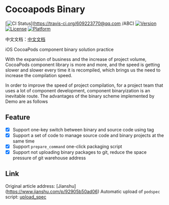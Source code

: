 # Cocoapods Binary

[![CI Status](https://img.shields.io/travis/609223770@qq.com/ABC.svg?style=flat)](https://travis-ci.org/609223770@qq.com /ABC)
[![Version](https://img.shields.io/cocoapods/v/ABC.svg?style=flat)](https://cocoapods.org/pods/ABC)
[![License](https://img.shields.io/cocoapods/l/ABC.svg?style=flat)](https://cocoapods.org/pods/ABC)
[![Platform](https://img.shields.io/cocoapods/p/ABC.svg?style=flat)](https://cocoapods.org/pods/ABC)

中文文档：[中文文档](./README_zh.md)

iOS CocoaPods component binary solution practice

With the expansion of business and the increase of project volume, CocoaPods component library is more and more, and the speed is getting slower and slower every time it is recompiled, which brings us the need to increase the compilation speed.

In order to improve the speed of project compilation, for a project team that uses a lot of component development, component binaryization is an inevitable route. The advantages of the binary scheme implemented by Demo are as follows

## Feature

- [x] Support one-key switch between binary and source code using tag
- [x] Support a set of code to manage source code and binary projects at the same time
- [x] Support `prepare_command` one-click packaging script
- [x] Support not uploading binary packages to git, reduce the space pressure of git warehouse address

## Link

Original article address: [Jianshu] (https://www.jianshu.com/p/92905b50ad06)
Automatic upload of `podspec` script: [upload_spec](https://github.com/XiaoWuTongZhi/upload_podspec)




